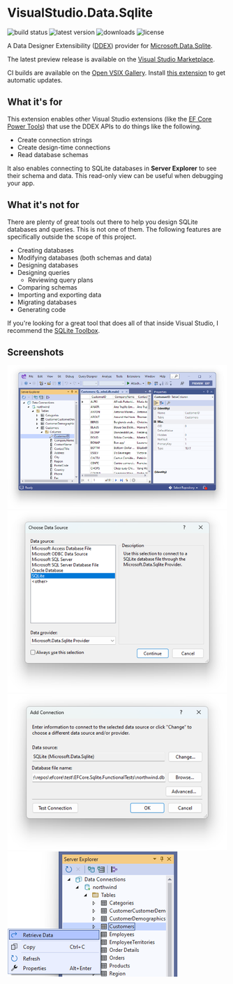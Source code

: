 VisualStudio.Data.Sqlite
========================

![build status](https://img.shields.io/github/actions/workflow/status/bricelam/VS.Data.Sqlite/dotnet.yml?main) ![latest version](https://img.shields.io/visual-studio-marketplace/v/bricelam.VSDataSqlite) ![downloads](https://img.shields.io/visual-studio-marketplace/d/bricelam.VSDataSqlite) ![license](https://img.shields.io/badge/license-MS--RL-important)

A Data Designer Extensibility ([DDEX](https://docs.microsoft.com/previous-versions/visualstudio/visual-studio-2013/bb165128(v=vs.120))) provider for [Microsoft.Data.Sqlite](https://docs.microsoft.com/dotnet/standard/data/sqlite/).

The latest preview release is available on the [Visual Studio Marketplace](https://marketplace.visualstudio.com/items?itemName=bricelam.VSDataSqlite).

CI builds are available on the [Open VSIX Gallery](https://www.vsixgallery.com/extension/0b471821-68a4-49dd-b175-e6daf4e5cebf). Install [this extension](https://marketplace.visualstudio.com/items?itemName=MadsKristensen.VSIXGallery-nightlybuilds) to get automatic updates.

What it's for
-------------

This extension enables other Visual Studio extensions (like the [EF Core Power Tools](https://github.com/ErikEJ/EFCorePowerTools)) that use the DDEX APIs to do things like the following.

- Create connection strings
- Create design-time connections
- Read database schemas

It also enables connecting to SQLite databases in **Server Explorer** to see their schema and data. This read-only view can be useful when debugging your app.

What it's not for
-----------------

There are plenty of great tools out there to help you design SQLite databases and queries. This is not one of them. The following features are specifically outside the scope of this project.

- Creating databases
- Modifying databases (both schemas and data)
- Designing databases
- Designing queries
  - Reviewing query plans
- Comparing schemas
- Importing and exporting data
- Migrating databases
- Generating code

If you're looking for a great tool that does all of that inside Visual Studio, I recommend the [SQLite Toolbox](https://marketplace.visualstudio.com/items?itemName=ErikEJ.SQLServerCompactSQLiteToolbox).

Screenshots
-----------

![Server Explorer, table data, and Properties toolbox windows](.github/Screenshot4.png)
![Data Source integration](.github/Screenshot1.png)
![Connection dialog](.github/Screenshot2.png)
![Retrieve Data menu item on tables](.github/Screenshot3.png)

